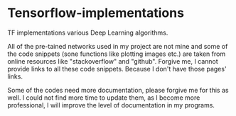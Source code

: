# Tensorflow-implementations

TF implementations various Deep Learning algorithms.

All of the pre-tained networks used in my project are not mine and some of the code snippets (sone functions like plotting images etc.) are taken from online resources like "stackoverflow" and "github". Forgive me, I cannot provide links to all these code snippets. Because I don't have those pages' links.

Some of the codes need more documentation, please forgive me for this as well. I could not find more time to update them, as I become more professional, I will improve the level of documentation in my programs.
